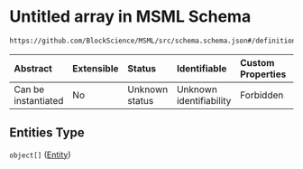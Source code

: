 # Untitled array in MSML Schema

```txt
https://github.com/BlockScience/MSML/src/schema.schema.json#/definitions/MSMLSpec/properties/Entities
```



| Abstract            | Extensible | Status         | Identifiable            | Custom Properties | Additional Properties | Access Restrictions | Defined In                                                                                    |
| :------------------ | :--------- | :------------- | :---------------------- | :---------------- | :-------------------- | :------------------ | :-------------------------------------------------------------------------------------------- |
| Can be instantiated | No         | Unknown status | Unknown identifiability | Forbidden         | Allowed               | none                | [schema.schema.json\*](../../out/math_spec_mapping/schema.schema.json "open original schema") |

## Entities Type

`object[]` ([Entity](schema-definitions-entity.md))
